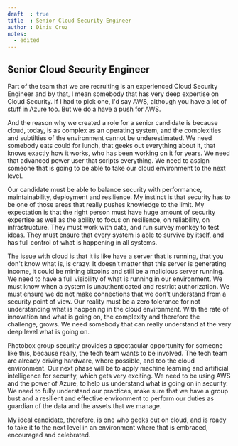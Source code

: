 ```yaml
---
draft  : true
title  : Senior Cloud Security Engineer
author : Dinis Cruz
notes:
  - edited
---
```


## Senior Cloud Security Engineer

Part of the team that we are recruiting is an experienced Cloud Security Engineer and by that, I mean somebody that has very deep expertise on Cloud Security. If I had to pick one, I'd say AWS, although you have a lot of stuff in Azure too. But we do a have a push for AWS. 

And the reason why we created a role for a senior candidate is because cloud, today, is as complex as an operating system, and the complexities and subtilties of the environment cannot be underestimated. We need somebody eats could for lunch, that <!--- is this an accepted term?---> geeks out everything about it, that knows exactly how it works, who has been working on it for years. We need that advanced power user that scripts everything. We need to assign someone that is going to be able to take our cloud environment to the next level.

Our candidate must be able to balance security with performance, maintainability, deployment and resilience. My instinct is that security has to be one of those areas that really pushes knowledge to the limit. My expectation is that the right person must have huge amount of security expertise as well as the ability to focus on resilience, on reliability, on infrastructure. They must work with data, and run survey monkey to test ideas. They must ensure that every system is able to survive by itself, and has full control of what is happening in all systems.

The issue with cloud is that it is like have a server that is running, that you don't know what is, is crazy. It doesn't matter that this server is generating income, it could be mining bitcoins and still be a malicious server running. We need to have a full visibility of what is running in our environment. We must know when a system is unauthenticated and restrict authorization. We must ensure we do not make connections that we don't understand from a security point of view. Our reality must be a zero tolerance for not understanding what is happening in the cloud environment. With the rate of innovation and what is going on, the complexity and therefore the challenge, grows. We need somebody that can really understand at the very deep level what is going on.

Photobox group security provides a spectacular opportunity for someone like this, because really, the tech team wants to be involved. The tech team are already driving hardware, where possible, and too the cloud environment. Our next phase will be to apply machine learning and artificial intelligence for security, which gets very exciting. We need to be using AWS and the power of Azure, to help us understand what is going on in security. We need to fully understand our practices, make sure that we have a group <!--- please clarify---> bust and a resilient and effective environment to perform our duties as guardian of the data and the assets that we manage. 

My ideal candidate, therefore, is one who geeks out on cloud, and is ready to take it to the next level in an environment where that is embraced, encouraged and celebrated.

